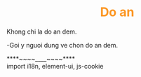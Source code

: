 <h1 style="text-align: center; color: #fc9724">Do an</h1>
<p class="color:#4286f4">Khong chi la do an dem.</p>
<p>-Goi y nguoi dung ve chon do an dem.</p>
****~~~~____~~~~****<br />
import i18n, element-ui, js-cookie
